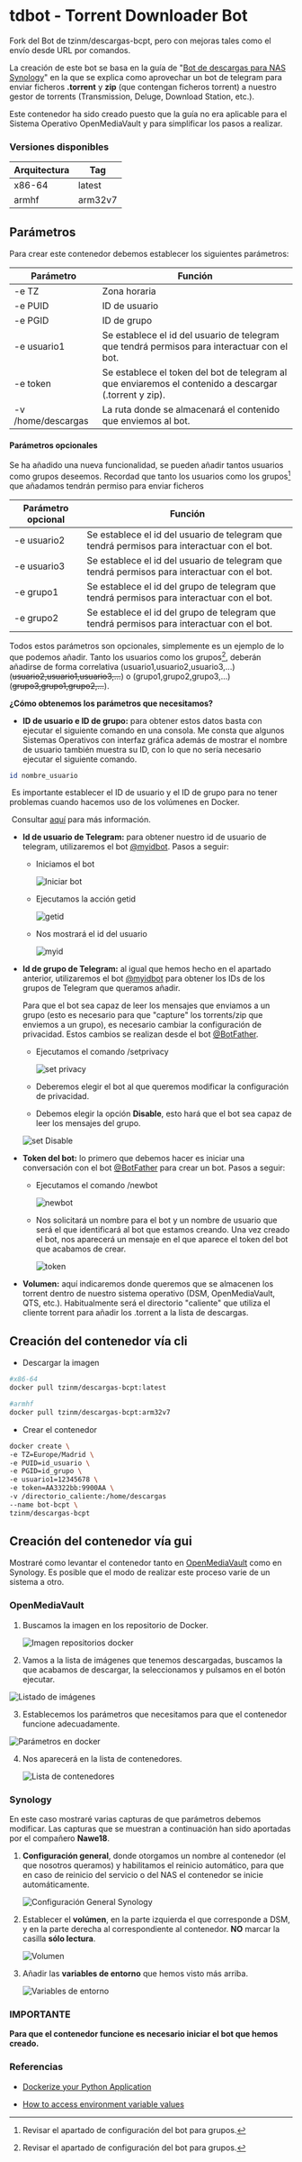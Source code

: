 

# tdbot - Torrent Downloader Bot

Fork del Bot de tzinm/descargas-bcpt, pero con mejoras tales como el envío desde URL por comandos.

La creación de este bot se basa en la guía de "[Bot de descargas para NAS Synology](https://telegra.ph/Bot-de-descargas-para-NAS-Synology-10-13)" en la que se explica como aprovechar un bot de telegram para enviar ficheros **.torrent** y **zip** (que contengan ficheros torrent) a nuestro gestor de torrents (Transmission, Deluge, Download Station, etc.).

Este contenedor ha sido creado puesto que la guía no era aplicable para el Sistema Operativo OpenMediaVault y para simplificar los pasos a realizar.

### Versiones disponibles

| Arquitectura | Tag     |
| ------------ | ------- |
| x86-64       | latest  |
| armhf        | arm32v7 |



## Parámetros

Para crear este contenedor debemos establecer los siguientes parámetros:

| Parámetro          | Función                                                      |
| ------------------ | ------------------------------------------------------------ |
| -e TZ              | Zona horaria                                                 |
| -e PUID            | ID de usuario                                                |
| -e PGID            | ID de grupo                                                  |
| -e usuario1        | Se establece el id del usuario de telegram que tendrá permisos para interactuar con el bot. |
| -e token           | Se establece el token del bot de telegram al que enviaremos el contenido a descargar (.torrent y zip). |
| -v /home/descargas | La ruta donde se almacenará el contenido que enviemos al bot. |

#### Parámetros opcionales

Se ha añadido una nueva funcionalidad, se pueden añadir tantos usuarios como grupos deseemos. Recordad que tanto los usuarios como los grupos[^1] que añadamos tendrán permiso para enviar ficheros

| Parámetro opcional | Función                                                      |
| ------------------ | ------------------------------------------------------------ |
| -e usuario2        | Se establece el id del usuario de telegram que tendrá permisos para interactuar con el bot. |
| -e usuario3        | Se establece el id del usuario de telegram que tendrá permisos para interactuar con el bot. |
| -e grupo1          | Se establece el id del grupo de telegram que tendrá permisos para interactuar con el bot. |
| -e grupo2          | Se establece el id del grupo de telegram que tendrá permisos para interactuar con el bot. |

Todos estos parámetros son opcionales, simplemente es un ejemplo de lo que podemos añadir. Tanto los usuarios como los grupos[^1], deberán añadirse de forma correlativa (usuario1,usuario2,usuario3,...) (~~usuario2,usuario1,usuario3,...~~) o (grupo1,grupo2,grupo3,...) (~~grupo3,grupo1,grupo2,...~~).

[^1]:Revisar el apartado de configuración del bot para grupos.

**¿Cómo obtenemos los parámetros que necesitamos?**

- **ID de usuario e ID de grupo:** para obtener estos datos basta con ejecutar el siguiente comando en una consola. Me consta que algunos Sistemas Operativos con interfaz gráfica además de mostrar el nombre de usuario también muestra su ID, con lo que no sería necesario ejecutar el siguiente comando.

````bash
id nombre_usuario
````

​		Es importante establecer el ID de usuario y el ID de grupo para no tener problemas cuando hacemos 		uso de los volúmenes en Docker.

​		Consultar [aquí](https://medium.com/@nielssj/docker-volumes-and-file-system-permissions-772c1aee23ca) para más información.



- **Id de usuario de Telegram:** para obtener nuestro id de usuario de telegram, utilizaremos el bot [@myidbot](https://t.me/myidbot). Pasos a seguir:

  - Iniciamos el bot
    
    ![Iniciar bot](https://dl.dropboxusercontent.com/s/v30meu6tperge3i/myidbot.png?dl=0)

  - Ejecutamos la acción getid

    ![getid](https://dl.dropboxusercontent.com/s/pkiuu4qabzg23p3/getid.png?dl=0)

  - Nos mostrará el id del usuario

    ![myid](https://dl.dropboxusercontent.com/s/lcg62ruhrb7wr76/idtzinm.png?dl=0)

* **Id de grupo de Telegram:** al igual que hemos hecho en el apartado anterior, utilizaremos el bot [@myidbot](https://t.me/myidbot) para obtener los IDs de los grupos de Telegram que queramos añadir.

  Para que el bot sea capaz de leer los mensajes que enviamos a un grupo (esto es necesario para que "capture" los torrents/zip que enviemos a un grupo), es necesario cambiar la configuración de privacidad. Estos cambios se realizan desde el bot [@BotFather](https://t.me/BotFather).

  * Ejecutamos el comando /setprivacy

    ![set privacy](https://dl.dropboxusercontent.com/s/0bbv4fezhfsx0wf/set-privacy.png?dl=0 "set privacy")

  * Deberemos elegir el bot al que queremos modificar la configuración de privacidad.
  * Debemos elegir la opción **Disable**, esto hará que el bot sea capaz de leer los mensajes del grupo.

  ![set Disable](https://dl.dropboxusercontent.com/s/6xx85im4s4r6b9j/privacy-disable.png?dl=0 "set Disable")

- **Token del bot:** lo primero que debemos hacer es iniciar una conversación con el bot [@BotFather](https://t.me/BotFather) para crear un bot. Pasos a seguir:

  - Ejecutamos el comando /newbot

    ![newbot](https://dl.dropboxusercontent.com/s/2taz8p8h5lisibp/botfathernewbot.png?dl=0)

  - Nos solicitará un nombre para el bot y un nombre de usuario que será el que identificará al bot que estamos creando. Una vez creado el bot, nos aparecerá un mensaje en el que aparece el token del bot que acabamos de crear.

    ![token](https://dl.dropbox.com/s/g4ro2s95pvv5krf/tokenbot.png?dl=0)

- **Volumen:** aquí indicaremos donde queremos que se almacenen los torrent dentro de nuestro sistema operativo (DSM, OpenMediaVault, QTS, etc.). Habitualmente será el directorio "caliente" que utiliza el cliente torrent para añadir los .torrent a la lista de descargas.



## Creación del contenedor vía cli

- Descargar la imagen

````bash
#x86-64
docker pull tzinm/descargas-bcpt:latest

#armhf
docker pull tzinm/descargas-bcpt:arm32v7
````

- Crear el contenedor

````bash
docker create \
-e TZ=Europe/Madrid \
-e PUID=id_usuario \
-e PGID=id_grupo \
-e usuario1=12345678 \
-e token=AA3322bb:9900AA \
-v /directorio_caliente:/home/descargas
--name bot-bcpt \
tzinm/descargas-bcpt
````



## Creación del contenedor vía gui

Mostraré como levantar el contenedor tanto en [OpenMediaVault](https://www.openmediavault.org/) como en Synology. Es posible que el modo de realizar este proceso varie de un sistema a otro.



### OpenMediaVault

1. Buscamos la imagen en los repositorio de Docker.

   ![Imagen repositorios docker](https://dl.dropboxusercontent.com/s/zurer37hq4wabj1/repositorio-docker.png?dl=0)

2. Vamos a la lista de imágenes que tenemos descargadas, buscamos la que acabamos de descargar, la seleccionamos y pulsamos en el botón ejecutar. 

![Listado de imágenes](https://dl.dropboxusercontent.com/s/lj8wb5irze53tcf/ejecutar-imagen.png?dl=0)

3. Establecemos los parámetros que necesitamos para que el contenedor funcione adecuadamente.

![Parámetros en docker](https://dl.dropboxusercontent.com/s/u5qkvo01unerhyt/bcpt-docker.png?dl=0)

4. Nos aparecerá en la lista de contenedores.

   ![Lista de contenedores](https://dl.dropboxusercontent.com/s/dpygsfwoddljqmd/docker-corriendo.png?dl=0)



### Synology

En este caso mostraré varias capturas de que parámetros debemos modificar. Las capturas que se muestran a continuación han sido aportadas por el compañero **Nawe18**.

1. **Configuración general**, donde otorgamos un nombre al contenedor (el que nosotros queramos) y habilitamos el reinicio automático, para que en caso de reinicio del servicio o del NAS el contenedor se inicie automáticamente. 

   ![Configuración General Synology](https://dl.dropbox.com/s/rdqopqb5mjrn9xc/confgener-synology.jpg?dl=0 "Configuración General")

   

2. Establecer el **volúmen**, en la parte izquierda el que corresponde a DSM, y en la parte derecha al correspondiente al contenedor. **NO** marcar la casilla **sólo lectura**. 


   ![Volumen](https://dl.dropbox.com/s/flrnv1y2lj9gayd/volumen-synology.jpg?dl=0 "Volumen")


3. Añadir las **variables de entorno** que hemos visto más arriba.

  
   ![Variables de entorno](https://dl.dropbox.com/s/3b57guj4g2zx0ov/medio-ambiente-synology.jpg?dl=0 "Variables de entorno")

   

### IMPORTANTE

**Para que el contenedor funcione es necesario iniciar el bot que hemos creado.**



### Referencias

* [Dockerize your Python Application](https://runnable.com/docker/python/dockerize-your-python-application)

* [How to access environment variable values](https://stackoverflow.com/a/4907053)
